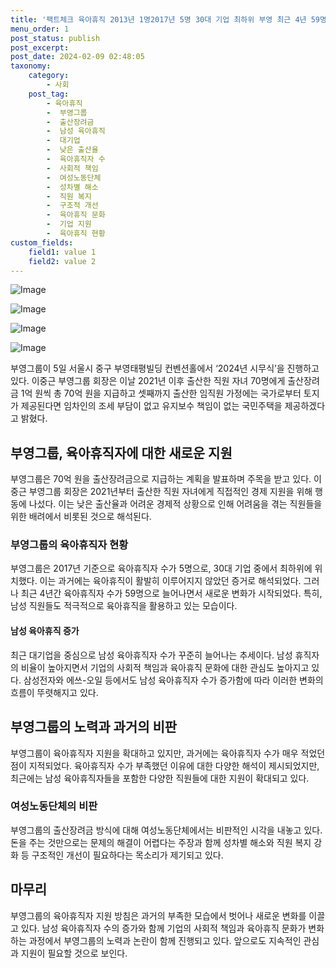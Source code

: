 ```yaml
---
title: '팩트체크 육아휴직 2013년 1명2017년 5명 30대 기업 최하위 부영 최근 4년 59명 남성도 쓴다'
menu_order: 1
post_status: publish
post_excerpt: 
post_date: 2024-02-09 02:48:05
taxonomy:
    category:
        - 사회
    post_tag:
        - 육아휴직
        -  부영그룹
        -  출산장려금
        -  남성 육아휴직
        -  대기업
        -  낮은 출산율
        -  육아휴직자 수
        -  사회적 책임
        -  여성노동단체
        -  성차별 해소
        -  직원 복지
        -  구조적 개선
        -  육아휴직 문화
        -  기업 지원
        -  육아휴직 현황
custom_fields:
    field1: value 1
    field2: value 2
---
```


![Image](https://imgnews.pstatic.net/image/047/2024/02/08/0002421797_001_20240208210101092.jpg?type=w647)

![Image](https://imgnews.pstatic.net/image/047/2024/02/08/0002421797_002_20240208210101127.jpg?type=w647)

![Image](https://imgnews.pstatic.net/image/047/2024/02/08/0002421797_003_20240208210101197.jpg?type=w647)

![Image](https://imgnews.pstatic.net/image/047/2024/02/08/0002421797_004_20240208210101236.png?type=w647)

부영그룹이 5일 서울시 중구 부영태평빌딩 컨벤션홀에서 ‘2024년 시무식’을 진행하고 있다. 이중근 부영그룹 회장은 이날 2021년 이후 출산한 직원 자녀 70명에게 출산장려금 1억 원씩 총 70억 원을 지급하고 셋째까지 출산한 임직원 가정에는 국가로부터 토지가 제공된다면 임차인의 조세 부담이 없고 유지보수 책임이 없는 국민주택을 제공하겠다고 밝혔다. 
## 부영그룹, 육아휴직자에 대한 새로운 지원
부영그룹은 70억 원을 출산장려금으로 지급하는 계획을 발표하며 주목을 받고 있다. 이중근 부영그룹 회장은 2021년부터 출산한 직원 자녀에게 직접적인 경제 지원을 위해 행동에 나섰다. 이는 낮은 출산율과 어려운 경제적 상황으로 인해 어려움을 겪는 직원들을 위한 배려에서 비롯된 것으로 해석된다. 
### 부영그룹의 육아휴직자 현황
부영그룹은 2017년 기준으로 육아휴직자 수가 5명으로, 30대 기업 중에서 최하위에 위치했다. 이는 과거에는 육아휴직이 활발히 이루어지지 않았던 증거로 해석되었다. 그러나 최근 4년간 육아휴직자 수가 59명으로 늘어나면서 새로운 변화가 시작되었다. 특히, 남성 직원들도 적극적으로 육아휴직을 활용하고 있는 모습이다.
#### 남성 육아휴직 증가
최근 대기업을 중심으로 남성 육아휴직자 수가 꾸준히 늘어나는 추세이다. 남성 휴직자의 비율이 높아지면서 기업의 사회적 책임과 육아휴직 문화에 대한 관심도 높아지고 있다. 삼성전자와 에쓰-오일 등에서도 남성 육아휴직자 수가 증가함에 따라 이러한 변화의 흐름이 뚜렷해지고 있다.
## 부영그룹의 노력과 과거의 비판
부영그룹이 육아휴직자 지원을 확대하고 있지만, 과거에는 육아휴직자 수가 매우 적었던 점이 지적되었다. 육아휴직자 수가 부족했던 이유에 대한 다양한 해석이 제시되었지만, 최근에는 남성 육아휴직자들을 포함한 다양한 직원들에 대한 지원이 확대되고 있다. 
### 여성노동단체의 비판
부영그룹의 출산장려금 방식에 대해 여성노동단체에서는 비판적인 시각을 내놓고 있다. 돈을 주는 것만으로는 문제의 해결이 어렵다는 주장과 함께 성차별 해소와 직원 복지 강화 등 구조적인 개선이 필요하다는 목소리가 제기되고 있다.
## 마무리
부영그룹의 육아휴직자 지원 방침은 과거의 부족한 모습에서 벗어나 새로운 변화를 이끌고 있다. 남성 육아휴직자 수의 증가와 함께 기업의 사회적 책임과 육아휴직 문화가 변화하는 과정에서 부영그룹의 노력과 논란이 함께 진행되고 있다. 앞으로도 지속적인 관심과 지원이 필요할 것으로 보인다.
